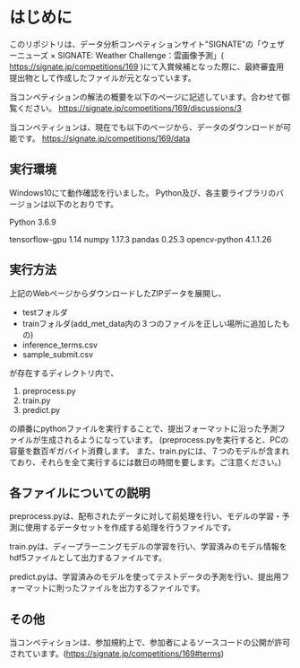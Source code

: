 # はじめに

このリポジトリは、データ分析コンペティションサイト"SIGNATE"の「ウェザーニューズ × SIGNATE: Weather Challenge：雲画像予測」( https://signate.jp/competitions/169 )にて入賞候補となった際に、最終審査用提出物として作成したファイルが元となっています。

当コンペティションの解法の概要を以下のページに記述しています。合わせて御覧ください。
https://signate.jp/competitions/169/discussions/3

当コンペティションは、現在でも以下のページから、データのダウンロードが可能です。
https://signate.jp/competitions/169/data

## 実行環境

Windows10にて動作確認を行いました。
Python及び、各主要ライブラリのバージョンは以下のとおりです。

Python 3.6.9

tensorflow-gpu 1.14
numpy          1.17.3
pandas         0.25.3
opencv-python  4.1.1.26

## 実行方法

上記のWebページからダウンロードしたZIPデータを展開し、

- testフォルダ
- trainフォルダ(add_met_data内の３つのファイルを正しい場所に追加したもの)
- inference_terms.csv
- sample_submit.csv

が存在するディレクトリ内で、

1. preprocess.py
2. train.py
3. predict.py

の順番にpythonファイルを実行することで、提出フォーマットに沿った予測ファイルが生成されるようになっています。
(preprocess.pyを実行すると、PCの容量を数百ギガバイト消費します。
また、train.pyには、７つのモデルが含まれており、それらを全て実行するには数日の時間を要します。ご注意ください。)

## 各ファイルについての説明

preprocess.pyは、配布されたデータに対して前処理を行い、モデルの学習・予測に使用するデータセットを作成する処理を行うファイルです。

train.pyは、ディープラーニングモデルの学習を行い、学習済みのモデル情報をhdf5ファイルとして出力するファイルです。

predict.pyは、学習済みのモデルを使ってテストデータの予測を行い、提出用フォーマットに則ったファイルを出力するファイルです。

## その他

当コンペティションは、参加規約上で、参加者によるソースコードの公開が許可されています。(https://signate.jp/competitions/169#terms)
